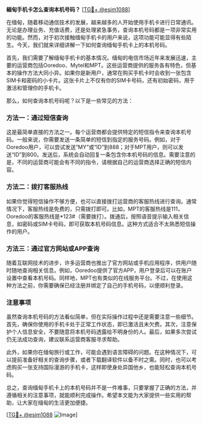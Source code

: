 **緬甸手机卡怎么查询本机号码？** [[TG💪+ @esim1088](https://t.me/s/esim1088)]

在缅甸，随着移动通信技术的发展，越来越多的人开始使用手机卡进行日常通讯。无论是办理业务、充值话费，还是处理紧急事务，查询本机号码都是一项非常实用的功能。然而，对于初次接触缅甸手机卡的用户来说，这项功能可能显得有些陌生。今天，我们就来详细讲解一下如何查询缅甸手机卡上的本机号码。

首先，我们需要了解缅甸手机卡的基本情况。缅甸的电信市场近年来发展迅速，主要的运营商包括Ooredoo、Mytel和MPT。这些运营商提供的服务各有特色，但基本的操作方法大同小异。如果你是新用户，通常在购买手机卡时会收到一张包含SIM卡和密码的小卡片。这张卡片上不仅有你的SIM卡号码，还有初始密码，用于激活和管理你的手机卡。

那么，如何查询本机号码呢？以下是一些常见的方法：

### 方法一：通过短信查询

这是最简单直接的方法之一。每个运营商都会提供特定的短信指令来查询本机号码。一般来说，你需要发送一条简单的短信到指定的服务号码。例如，对于Ooredoo用户，可以尝试发送“MY”或“ID”到888；对于MPT用户，则可以发送“ID”到800。发送后，系统会自动回复一条包含你本机号码的信息。需要注意的是，不同的运营商可能会有不同的指令，请根据自己的运营商选择正确的短信内容。

### 方法二：拨打客服热线

如果你觉得短信操作不够方便，也可以直接拨打运营商的客服热线进行查询。通常情况下，客服热线是免费的，只需拨打即可。比如，MPT的客服热线是111，Ooredoo的客服热线是*123#（需要拨打）。拨通后，按照语音提示输入相关信息，如密码或SIM卡号码，即可获取本机号码信息。这种方式适合不太熟悉短信操作的用户。

### 方法三：通过官方网站或APP查询

随着互联网技术的进步，许多运营商也推出了官方网站或手机应用程序，供用户随时随地查询相关信息。例如，Ooredoo提供了官方APP，用户登录后可以在账户设置中查看本机号码。同样地，MPT也有类似的在线服务平台。不过，在使用这种方法之前，你需要确保已经注册并绑定了自己的手机号码，以便顺利登录。

### 注意事项

虽然查询本机号码的方法看似简单，但在实际操作过程中还是需要注意一些细节。首先，确保你使用的手机卡处于正常工作状态，即已激活且未欠费。其次，注意保护个人信息安全，不要随意将本机号码透露给不明身份的人。最后，如果多次尝试仍无法成功查询，建议联系运营商客服寻求帮助。

此外，如果你在缅甸旅行或工作，可能会遇到语言障碍的问题。在这种情况下，可以提前准备好相关的查询步骤，或者下载翻译软件以备不时之需。同时，也可以考虑购买一张支持国际漫游的手机卡，这样即使身处异国他乡，也能轻松查询本机号码。

总之，查询缅甸手机卡上的本机号码并不是一件难事，只要掌握了正确的方法，并遵循相关的注意事项，就能顺利完成操作。希望本文能为大家提供一些实用的帮助，让大家在缅甸的生活更加便捷。

[[TG💪+ @esim1088](https://t.me/s/esim1088) ![Image](https://i.postimg.cc/4NQfJmqS/Snipaste-2025-05-13-00-14-12.png)]